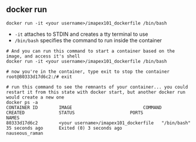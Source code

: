 ## docker run


```
docker run -it <your username>/imapex101_dockerfile /bin/bash
```

* `-it` attaches to STDIN and creates a tty terminal to use
* `/bin/bash` specifies the command to run inside the container

```
# And you can run this command to start a container based on the image, and access it's shell 
docker run -it <your username>/imapex101_dockerfile /bin/bash

# now you're in the container, type exit to stop the container
root@80333d17d6c2:/# exit

# run this command to see the remnants of your container... you could restart it from this state with docker start, but another docker run would create a new one
docker ps -a
CONTAINER ID        IMAGE                           COMMAND                  CREATED             STATUS                     PORTS               NAMES
80333d17d6c2        <your username>/imapex101_dockerfile   "/bin/bash"              35 seconds ago      Exited (0) 3 seconds ago                       nauseous_raman
```

